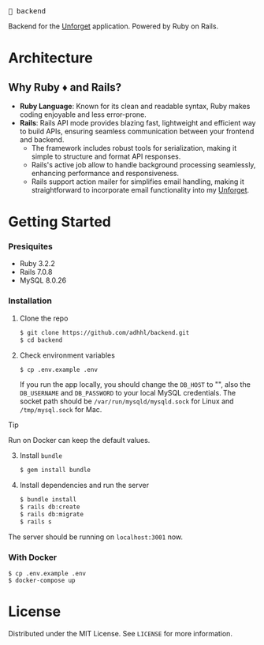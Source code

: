 <kbd>:blossom: backend</kbd>

Backend for the [Unforget]() application. Powered by Ruby on Rails.

# Architecture



## Why Ruby ♦️ and Rails?
+ **Ruby Language**: Known for its clean and readable syntax, Ruby makes coding enjoyable and less error-prone.
+ **Rails**: Rails API mode provides blazing fast, lightweight and efficient way to build APIs, ensuring seamless communication between your frontend and backend. 
  + The framework includes robust tools for serialization, making it simple to structure and format API responses.
  + Rails's active job allow to handle background processing seamlessly, enhancing performance and responsiveness.
  + Rails support action mailer for simplifies email handling, making it straightforward to incorporate email functionality into my [Unforget]().
  
# Getting Started
### Presiquites
+ Ruby 3.2.2
+ Rails 7.0.8
+ MySQL 8.0.26
### Installation
1. Clone the repo
    ```sh
    $ git clone https://github.com/adhhl/backend.git
    $ cd backend
    ```
2. Check environment variables
    ```sh
    $ cp .env.example .env
    ```
    If you run the app locally, you should change the `DB_HOST` to "", also the `DB_USERNAME` and `DB_PASSWORD` to your local MySQL credentials.
    The socket path should be `/var/run/mysqld/mysqld.sock` for Linux and `/tmp/mysql.sock` for Mac.
    
> [!TIP]
> Run on Docker can keep the default values.
     
3. Install `bundle`
    ```sh
    $ gem install bundle
    ```
4. Install dependencies and run the server
    ```sh
    $ bundle install
    $ rails db:create
    $ rails db:migrate
    $ rails s
    ```
The server should be running on `localhost:3001` now.
### With Docker
```
$ cp .env.example .env
$ docker-compose up
```

# License
Distributed under the MIT License. See `LICENSE` for more information.
